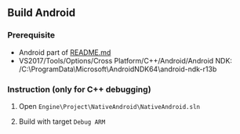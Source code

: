 ﻿Build Android
-------------------

### Prerequisite

  * Android part of [README.md](README.md)
  * VS2017/Tools/Options/Cross Platform/C++/Android/Android NDK: /C:\ProgramData\Microsoft\AndroidNDK64\android-ndk-r13b

### Instruction (only for C++ debugging)

  1. Open `Engine\Project\NativeAndroid\NativeAndroid.sln`

  2. Build with target `Debug ARM`

